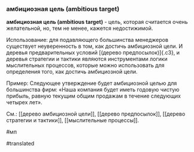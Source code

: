 ### амбициозная цель (ambitious target)

**амбициозная цель (ambitious target)** - цель, которая считается очень желательной, но, тем не менее, кажется недостижимой.

Использование: для подавляющего большинства менеджеров существует неуверенность в том, как достичь амбициозной цели. И деревья предварительных условий [(дерево предпосылок)]{.c3}, и деревья стратегии и тактики являются инструментами логики мыслительных процессов, которые можно использовать для определения того, как достичь амбициозной цели.

Пример: Следующее утверждение будет амбициозной целью для большинства фирм: «Наша компания будет иметь годовую чистую прибыль, равную текущим общим продажам в течение следующих четырех лет».

См.: [[дерево амбициозной цели]], [[дерево предпосылок]], [[дерево стратегии и тактики]], [[мыслительные процессы]].

#мп

#translated
